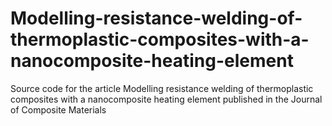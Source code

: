 # Modelling-resistance-welding-of-thermoplastic-composites-with-a-nanocomposite-heating-element
Source code for the article Modelling resistance welding of thermoplastic composites with a nanocomposite heating element published in the Journal of Composite Materials
